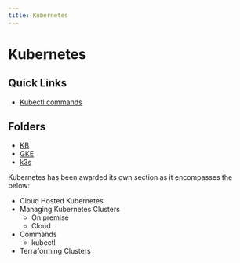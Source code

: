 ```yaml
---
title: Kubernetes
---
```


# Kubernetes

## Quick Links

* [Kubectl commands](kb/kubectl-commands.md)

## Folders

* [KB](kb/index.md)
* [GKE](gke/index.md)
* [k3s](k3s/index.md)

Kubernetes has been awarded its own section as it encompasses the below:

* Cloud Hosted Kubernetes
* Managing Kubernetes Clusters
    * On premise
    * Cloud
* Commands
    * kubectl
* Terraforming Clusters

